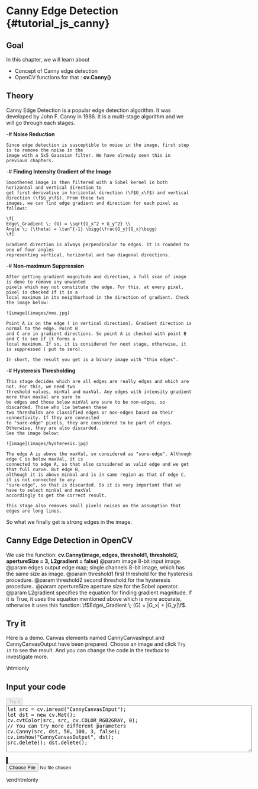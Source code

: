 Canny Edge Detection {#tutorial_js_canny}
====================

Goal
----

In this chapter, we will learn about

-   Concept of Canny edge detection
-   OpenCV functions for that : **cv.Canny()**

Theory
------

Canny Edge Detection is a popular edge detection algorithm. It was developed by John F. Canny in 1986. It is a multi-stage algorithm and we will go through each stages.

-#  **Noise Reduction**

    Since edge detection is susceptible to noise in the image, first step is to remove the noise in the
    image with a 5x5 Gaussian filter. We have already seen this in previous chapters.

-#  **Finding Intensity Gradient of the Image**

    Smoothened image is then filtered with a Sobel kernel in both horizontal and vertical direction to
    get first derivative in horizontal direction (\f$G_x\f$) and vertical direction (\f$G_y\f$). From these two
    images, we can find edge gradient and direction for each pixel as follows:

    \f[
    Edge\_Gradient \; (G) = \sqrt{G_x^2 + G_y^2} \\
    Angle \; (\theta) = \tan^{-1} \bigg(\frac{G_y}{G_x}\bigg)
    \f]

    Gradient direction is always perpendicular to edges. It is rounded to one of four angles
    representing vertical, horizontal and two diagonal directions.

-#  **Non-maximum Suppression**

    After getting gradient magnitude and direction, a full scan of image is done to remove any unwanted
    pixels which may not constitute the edge. For this, at every pixel, pixel is checked if it is a
    local maximum in its neighborhood in the direction of gradient. Check the image below:

    ![image](images/nms.jpg)

    Point A is on the edge ( in vertical direction). Gradient direction is normal to the edge. Point B
    and C are in gradient directions. So point A is checked with point B and C to see if it forms a
    local maximum. If so, it is considered for next stage, otherwise, it is suppressed ( put to zero).

    In short, the result you get is a binary image with "thin edges".

-#  **Hysteresis Thresholding**

    This stage decides which are all edges are really edges and which are not. For this, we need two
    threshold values, minVal and maxVal. Any edges with intensity gradient more than maxVal are sure to
    be edges and those below minVal are sure to be non-edges, so discarded. Those who lie between these
    two thresholds are classified edges or non-edges based on their connectivity. If they are connected
    to "sure-edge" pixels, they are considered to be part of edges. Otherwise, they are also discarded.
    See the image below:

    ![image](images/hysteresis.jpg)

    The edge A is above the maxVal, so considered as "sure-edge". Although edge C is below maxVal, it is
    connected to edge A, so that also considered as valid edge and we get that full curve. But edge B,
    although it is above minVal and is in same region as that of edge C, it is not connected to any
    "sure-edge", so that is discarded. So it is very important that we have to select minVal and maxVal
    accordingly to get the correct result.

    This stage also removes small pixels noises on the assumption that edges are long lines.

So what we finally get is strong edges in the image.

Canny Edge Detection in OpenCV
------------------------------

We use the function: **cv.Canny(image, edges, threshold1, threshold2, apertureSize = 3, L2gradient = false)** 
@param image         8-bit input image.
@param edges         output edge map; single channels 8-bit image, which has the same size as image.
@param threshold1    first threshold for the hysteresis procedure.
@param threshold2    second threshold for the hysteresis procedure..
@param apertureSize  aperture size for the Sobel operator.
@param L2gradient    specifies the equation for finding gradient
magnitude. If it is True, it uses the equation mentioned above which is more accurate, otherwise it uses this function: \f$Edge\_Gradient \; (G) = |G_x| + |G_y|\f$. 

Try it
------

Here is a demo. Canvas elements named CannyCanvasInput and CannyCanvasOutput have been prepared. Choose an image and
click `Try it` to see the result. And you can change the code in the textbox to investigate more.

\htmlonly
<!DOCTYPE html>
<head>
<style>
canvas {
    border: 1px solid black;
}
.err {
    color: red;
}
</style>
</head>
<body>
<div id="CannyCodeArea">
<h2>Input your code</h2>
<button id="CannyTryIt" disabled="true" onclick="CannyExecuteCode()">Try it</button><br>
<textarea rows="8" cols="80" id="CannyTestCode" spellcheck="false">
let src = cv.imread("CannyCanvasInput");
let dst = new cv.Mat();
cv.cvtColor(src, src, cv.COLOR_RGB2GRAY, 0);
// You can try more different parameters
cv.Canny(src, dst, 50, 100, 3, false);
cv.imshow("CannyCanvasOutput", dst);
src.delete(); dst.delete();
</textarea>
<p class="err" id="CannyErr"></p>
</div>
<div id="CannyShowcase">
    <div>
        <canvas id="CannyCanvasInput"></canvas>
        <canvas id="CannyCanvasOutput"></canvas>
    </div>
    <input type="file" id="CannyInput" name="file" />
</div>
<script src="utils.js"></script>
<script async src="opencv.js" id="opencvjs"></script>
<script>
function CannyExecuteCode() {
    let CannyText = document.getElementById("CannyTestCode").value;
    try {
        eval(CannyText);
        document.getElementById("CannyErr").innerHTML = " ";
    } catch(err) {
        document.getElementById("CannyErr").innerHTML = err;
    }
}

loadImageToCanvas("lena.jpg", "CannyCanvasInput");
let CannyInputElement = document.getElementById("CannyInput");
CannyInputElement.addEventListener("change", CannyHandleFiles, false);
function CannyHandleFiles(e) {
    let CannyUrl = URL.createObjectURL(e.target.files[0]);
    loadImageToCanvas(CannyUrl, "CannyCanvasInput");
}
function onReady() {
    document.getElementById("CannyTryIt").disabled = false;
}
if (typeof cv !== 'undefined') {
    onReady();
} else {
    document.getElementById("opencvjs").onload = onReady;
}
</script>
</body>
\endhtmlonly
